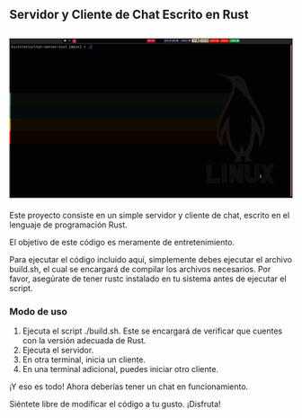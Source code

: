 ## Servidor y Cliente de Chat Escrito en Rust
![gif](gif/gif.gif)
---
Este proyecto consiste en un simple servidor y cliente de chat, escrito en el lenguaje de programación Rust.

El objetivo de este código es meramente de entretenimiento.

Para ejecutar el código incluido aquí, simplemente debes ejecutar el archivo build.sh, el cual se encargará de compilar los archivos necesarios. Por favor, asegúrate de tener rustc instalado en tu sistema antes de ejecutar el script.
### Modo de uso

   1. Ejecuta el script ./build.sh. Este se encargará de verificar que cuentes con la versión adecuada de Rust.
   2. Ejecuta el servidor.
   3. En otra terminal, inicia un cliente.
   4. En una terminal adicional, puedes iniciar otro cliente.

¡Y eso es todo! Ahora deberías tener un chat en funcionamiento.

Siéntete libre de modificar el código a tu gusto. ¡Disfruta!


